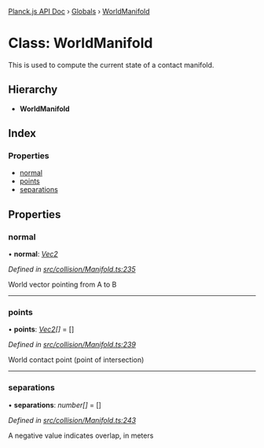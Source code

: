 [Planck.js API Doc](../README.md) › [Globals](../globals.md) › [WorldManifold](worldmanifold.md)

# Class: WorldManifold

This is used to compute the current state of a contact manifold.

## Hierarchy

* **WorldManifold**

## Index

### Properties

* [normal](worldmanifold.md#normal)
* [points](worldmanifold.md#points)
* [separations](worldmanifold.md#separations)

## Properties

###  normal

• **normal**: *[Vec2](vec2.md)*

*Defined in [src/collision/Manifold.ts:235](https://github.com/shakiba/planck.js/blob/1523746/src/collision/Manifold.ts#L235)*

World vector pointing from A to B

___

###  points

• **points**: *[Vec2](vec2.md)[]* = []

*Defined in [src/collision/Manifold.ts:239](https://github.com/shakiba/planck.js/blob/1523746/src/collision/Manifold.ts#L239)*

World contact point (point of intersection)

___

###  separations

• **separations**: *number[]* = []

*Defined in [src/collision/Manifold.ts:243](https://github.com/shakiba/planck.js/blob/1523746/src/collision/Manifold.ts#L243)*

A negative value indicates overlap, in meters
